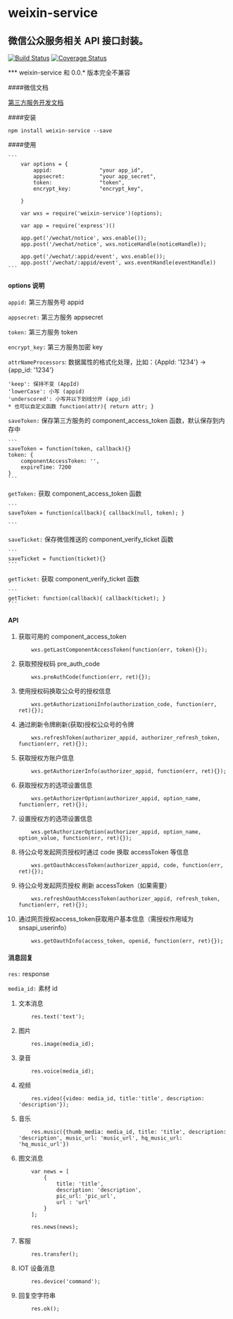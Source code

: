 # weixin-service
微信公众服务相关 API 接口封装。
---
[![Build Status](https://travis-ci.org/liuxiaodong/weixin-service.png)](https://travis-ci.org/liuxiaodong/weixin-service)
[![Coverage Status](https://coveralls.io/repos/liuxiaodong/weixin-service/badge.png)](https://coveralls.io/github/liuxiaodong/weixin-service)  

*** weixin-service 和 0.0.* 版本完全不兼容

####微信文档

<a href="https://open.weixin.qq.com/cgi-bin/frame?t=resource/res_main_tmpl&verify=1&lang=zh_CN" target='_blank'>第三方服务开发文档</a>


####安装
```
npm install weixin-service --save
```

####使用

	```
		var options = {
			appid:        		 "your app_id",       
			appsecret:    		 "your app_secret",      
			token:         		 "token",                
			encrypt_key:   		 "encrypt_key",          

		}
		
		var wxs = require('weixin-service')(options);

		var app = require('express')()
	
		app.get('/wechat/notice', wxs.enable());
		app.post('/wechat/notice', wxs.noticeHandle(noticeHandle));

		app.get('/wechat/:appid/event', wxs.enable());
		app.post('/wechat/:appid/event', wxs.eventHandle(eventHandle))
	```
	

#### options 说明

`appid:` 第三方服务号 appid

`appsecret:`  第三方服务 appsecret

`token:`  第三方服务 token

`encrypt_key:` 第三方服务加密 key

`attrNameProcessors`: 数据属性的格式化处理，比如：{AppId: '1234'} -> {app_id: '1234'}  

	'keep': 保持不变 (AppId)  
	'lowerCase': 小写 (appid)   
	'underscored': 小写并以下划线分开 (app_id)  
	* 也可以自定义函数 function(attr){ return attr; }  

`saveToken:` 保存第三方服务的 component_access_token 函数，默认保存到内存中  

	```
	saveToken = function(token, callback){}  
	token: {  
		componentAccessToken: '',  
		expireTime: 7200  
	}  
	```

`getToken:` 获取 component_access_token 函数
	
	```
	saveToken = function(callback){ callback(null, token); }

	```

`saveTicket:` 保存微信推送的 component_verify_ticket 函数

	```
	saveTicket = function(ticket){}
	```

`getTicket:` 获取 component_verify_ticket 函数

	```
	getTicket: function(callback){ callback(ticket); }
	```

#### API

1. 获取可用的 component_access_token
	
	```
		wxs.getLastComponentAccessToken(function(err, token){});
	```
	
2. 获取预授权码 pre_auth_code

	```
		wxs.preAuthCode(function(err, ret){});
	```
3. 使用授权码换取公众号的授权信息

	```
		wxs.getAuthorizationiInfo(authorization_code, function(err, ret){});
	```
	
4. 通过刷新令牌刷新(获取)授权公众号的令牌

	```
		wxs.refreshToken(authorizer_appid, authorizer_refresh_token, function(err, ret){});
	```

5. 获取授权方账户信息

	```
		wxs.getAuthorizerInfo(authorizer_appid, function(err, ret){});
	```
6. 获取授权方的选项设置信息

	```
		wxs.getAuthorizerOption(authorizer_appid, option_name, function(err, ret){});
	```
7. 设置授权方的选项设置信息

	```
		wxs.getAuthorizerOption(authorizer_appid, option_name, option_value, function(err, ret){});
	```

8. 待公众号发起网页授权时通过 code 换取 accessToken 等信息

	```
		wxs.getOauthAccessToken(authorizer_appid, code, function(err, ret){});
	```

9. 待公众号发起网页授权 刷新 accessToken（如果需要）

	```
		wxs.refreshOauthAccessToken(authorizer_appid, refresh_token, function(err, ret){});
	```

10. 通过网页授权access_token获取用户基本信息（需授权作用域为snsapi_userinfo）
	
	```
		wxs.getOauthInfo(access_token, openid, function(err, ret){});
	```


#### 消息回复

`res:`  response  

`media_id:` 素材 id

1. 文本消息
	
	```
		res.text('text');
	```

2. 图片

	```
		res.image(media_id);
	```

3. 录音

	```
		res.voice(media_id);
	```

4. 视频
	
	```
		res.video({video: media_id, title:'title', description: 'description'});
	```

5. 音乐

	```
		res.music({thumb_media: media_id, title: 'title', description: 'description', music_url: 'music_url', hq_music_url: 'hq_music_url'})
	```

6. 图文消息

	```
		var news = [
			{
				title: 'title',
				description: 'description',
				pic_url: 'pic_url',
				url : 'url'
			}
		];

		res.news(news);
	```

7. 客服

	```
		res.transfer();
	```

8. IOT 设备消息

	```
		res.device('command');
	```

9. 回复空字符串

	```
		res.ok();
	```
